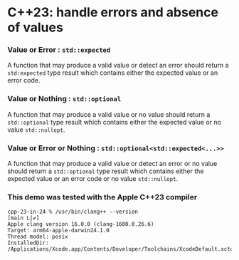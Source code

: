 # C++23: handle errors and absence of values

### Value or Error : `std::expected`

A function that may produce a valid value or detect an error should return a `std:expected` type result
which contains either the expected value or an error code.

### Value or Nothing : `std::optional`

A function that may produce a valid value or no value should return a `std::optional` type result
which contains either the expected value or no value `std::nullopt`.

### Value or Error or Nothing : `std::optional<std::expected<...>>`

A function that may produce a valid value or detect an error or no value should return a `std::optional` type result which contains either the expected value or an error code or no value `std::nullopt`.

### This demo was tested with the Apple C++23 compiler

```
cpp-23-in-24 % /usr/bin/clang++ --version                                                                       [main L|✔]
Apple clang version 16.0.0 (clang-1600.0.26.6)
Target: arm64-apple-darwin24.1.0
Thread model: posix
InstalledDir: /Applications/Xcode.app/Contents/Developer/Toolchains/XcodeDefault.xctoolchain/usr/bin

```
